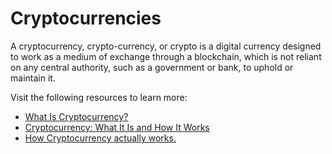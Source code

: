 # Cryptocurrencies

A cryptocurrency, crypto-currency, or crypto is a digital currency designed to work as a medium of exchange through a blockchain, which is not reliant on any central authority, such as a government or bank, to uphold or maintain it.

Visit the following resources to learn more:

- [What Is Cryptocurrency?](https://www.investopedia.com/terms/c/cryptocurrency.asp)
- [Cryptocurrency: What It Is and How It Works](https://www.nerdwallet.com/article/investing/cryptocurrency)
- [How Cryptocurrency actually works.](https://youtu.be/rYQgy8QDEBI)